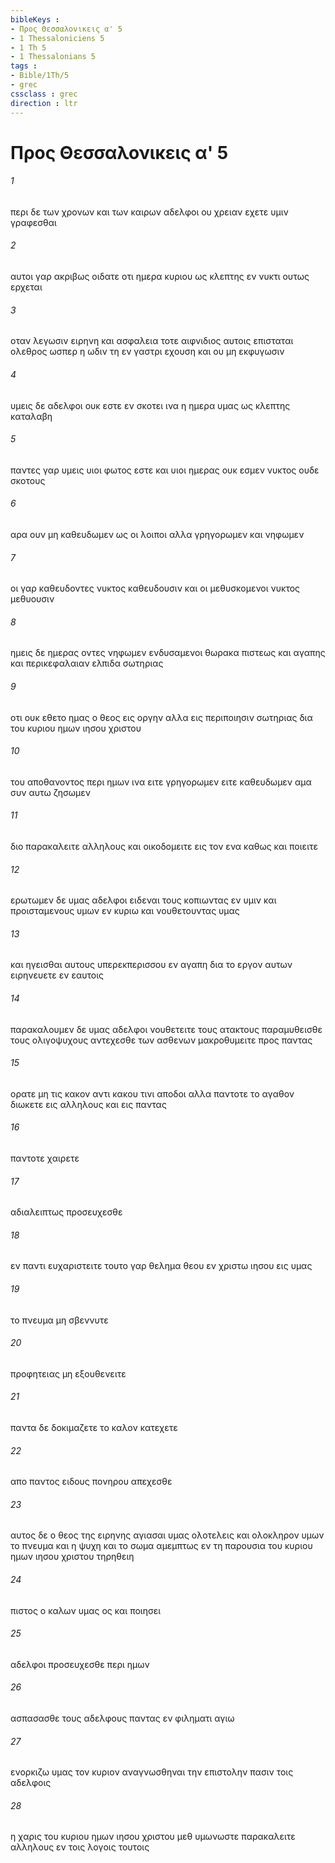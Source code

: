 ```yaml
---
bibleKeys : 
- Προς Θεσσαλονικεις α' 5
- 1 Thessaloniciens 5
- 1 Th 5
- 1 Thessalonians 5
tags : 
- Bible/1Th/5
- grec
cssclass : grec
direction : ltr
---
```


# Προς Θεσσαλονικεις α' 5

###### 1
περι δε των χρονων και των καιρων αδελφοι ου χρειαν εχετε υμιν γραφεσθαι
###### 2
αυτοι γαρ ακριβως οιδατε οτι ημερα κυριου ως κλεπτης εν νυκτι ουτως ερχεται
###### 3
οταν λεγωσιν ειρηνη και ασφαλεια τοτε αιφνιδιος αυτοις επισταται ολεθρος ωσπερ η ωδιν τη εν γαστρι εχουση και ου μη εκφυγωσιν
###### 4
υμεις δε αδελφοι ουκ εστε εν σκοτει ινα η ημερα υμας ως κλεπτης καταλαβη
###### 5
παντες γαρ υμεις υιοι φωτος εστε και υιοι ημερας ουκ εσμεν νυκτος ουδε σκοτους
###### 6
αρα ουν μη καθευδωμεν ως οι λοιποι αλλα γρηγορωμεν και νηφωμεν
###### 7
οι γαρ καθευδοντες νυκτος καθευδουσιν και οι μεθυσκομενοι νυκτος μεθυουσιν
###### 8
ημεις δε ημερας οντες νηφωμεν ενδυσαμενοι θωρακα πιστεως και αγαπης και περικεφαλαιαν ελπιδα σωτηριας
###### 9
οτι ουκ εθετο ημας ο θεος εις οργην αλλα εις περιποιησιν σωτηριας δια του κυριου ημων ιησου χριστου
###### 10
του αποθανοντος περι ημων ινα ειτε γρηγορωμεν ειτε καθευδωμεν αμα συν αυτω ζησωμεν
###### 11
διο παρακαλειτε αλληλους και οικοδομειτε εις τον ενα καθως και ποιειτε
###### 12
ερωτωμεν δε υμας αδελφοι ειδεναι τους κοπιωντας εν υμιν και προισταμενους υμων εν κυριω και νουθετουντας υμας
###### 13
και ηγεισθαι αυτους υπερεκπερισσου εν αγαπη δια το εργον αυτων ειρηνευετε εν εαυτοις
###### 14
παρακαλουμεν δε υμας αδελφοι νουθετειτε τους ατακτους παραμυθεισθε τους ολιγοψυχους αντεχεσθε των ασθενων μακροθυμειτε προς παντας
###### 15
ορατε μη τις κακον αντι κακου τινι αποδοι αλλα παντοτε το αγαθον διωκετε εις αλληλους και εις παντας
###### 16
παντοτε χαιρετε
###### 17
αδιαλειπτως προσευχεσθε
###### 18
εν παντι ευχαριστειτε τουτο γαρ θελημα θεου εν χριστω ιησου εις υμας
###### 19
το πνευμα μη σβεννυτε
###### 20
προφητειας μη εξουθενειτε
###### 21
παντα δε δοκιμαζετε το καλον κατεχετε
###### 22
απο παντος ειδους πονηρου απεχεσθε
###### 23
αυτος δε ο θεος της ειρηνης αγιασαι υμας ολοτελεις και ολοκληρον υμων το πνευμα και η ψυχη και το σωμα αμεμπτως εν τη παρουσια του κυριου ημων ιησου χριστου τηρηθειη
###### 24
πιστος ο καλων υμας ος και ποιησει
###### 25
αδελφοι προσευχεσθε περι ημων
###### 26
ασπασασθε τους αδελφους παντας εν φιληματι αγιω
###### 27
ενορκιζω υμας τον κυριον αναγνωσθηναι την επιστολην πασιν τοις αδελφοις
###### 28
η χαρις του κυριου ημων ιησου χριστου μεθ υμωνωστε παρακαλειτε αλληλους εν τοις λογοις τουτοις
